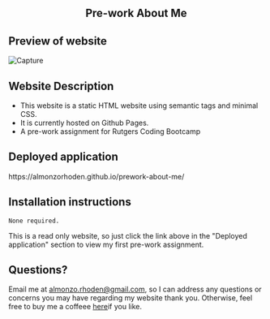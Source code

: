 <h2 align = 'center'> Pre-work About Me</h2>

<h2> Preview of website</h2>

![Capture](https://user-images.githubusercontent.com/61447353/103607827-da312d80-4ee7-11eb-8f42-ca9eb0a8cd27.PNG)

<h2> Website Description </h2>

* This website is a static HTML website using semantic tags and minimal CSS. 
* It is currently hosted on Github Pages.
* A pre-work assignment for Rutgers Coding Bootcamp

<h2> Deployed application</h2>
https://almonzorhoden.github.io/prework-about-me/

<h2> Installation instructions </h2>

    None required.

This is a read only website, so just click the link above in the "Deployed application" section to view my first pre-work assignment.

## Questions? 
Email me at almonzo.rhoden@gmail.com, so I can address any questions or concerns you may have regarding my website thank you. Otherwise, feel free to buy me a coffeee <a href = "https://www.buymeacoffee.com/AlmonzoRhoden">here</a>if you like.